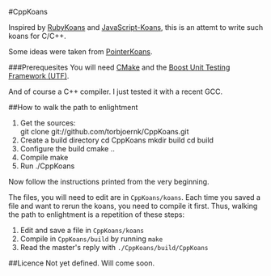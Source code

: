 #CppKoans

Inspired by [RubyKoans](https://github.com/edgecase/ruby_koans) and 
[JavaScript-Koans](https://github.com/liammclennan/JavaScript-Koans), this is an attemt to write 
such koans for C/C++.

Some ideas were taken from [PointerKoans](https://github.com/paytonrules/PointerKoan).

###Prerequesites
You will need [CMake](http://cmake.org/) and the 
[Boost Unit Testing Framework (UTF)](http://www.boost.org/doc/libs/1_49_0/libs/test/doc/html/index.html).

And of course a C++ compiler.
I just tested it with a recent GCC.

##How to walk the path to enlightment
1. Get the sources:  
       git clone git://github.com/torbjoernk/CppKoans.git
2. Create a build directory
       cd CppKoans
       mkdir build
       cd build
3. Configure the build
       cmake ..
4. Compile
       make
5. Run
       ./CppKoans

Now follow the instructions printed from the very beginning.

The files, you will need to edit are in `CppKoans/koans`.
Each time you saved a file and want to rerun the koans, you need to compile it first.
Thus, walking the path to enlightment is a repetition of these steps:
1. Edit and save a file in `CppKoans/koans`
2. Compile in `CppKoans/build` by running `make`
3. Read the master's reply with `./CppKoans/build/CppKoans`

##Licence
Not yet defined. Will come soon.

